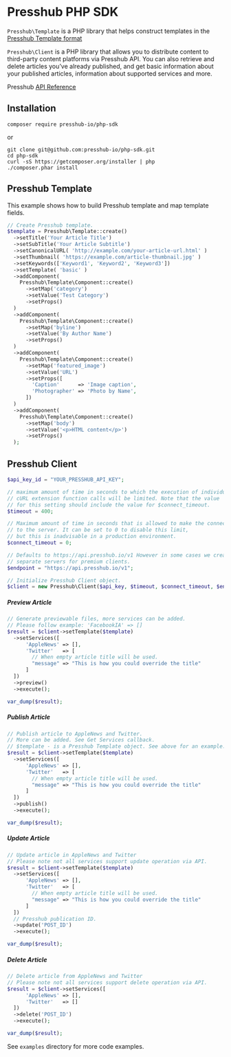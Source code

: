 # Presshub PHP SDK

`Presshub\Template` is a PHP library that helps construct templates in the [Presshub Template format](https://www.presshub.io/docs/v1/templates)

`Presshub\Client` is a PHP library that allows you to distribute content to third-party content platforms via Presshub API. You can also retrieve and delete articles you’ve already published, and get basic information about your published articles, information about supported services and more.

Presshub [API Reference](https://www.presshub.io/docs/)

## Installation

```shell
composer require presshub-io/php-sdk
```

or

```shell
git clone git@github.com:presshub-io/php-sdk.git
cd php-sdk
curl -sS https://getcomposer.org/installer | php
./composer.phar install
```

## Presshub Template
This example shows how to build Presshub template and map template fields.

```php
// Create Presshub template.
$template = Presshub\Template::create()
  ->setTitle('Your Article Title')
  ->setSubTitle('Your Article Subtitle')
  ->setCanonicalURL( 'http://example.com/your-article-url.html' )
  ->setThumbnail( 'https://example.com/article-thumbnail.jpg' )
  ->setKeywords(['Keyword1', 'Keyword2', 'Keyword3'])
  ->setTemplate( 'basic' )
  ->addComponent(
    Presshub\Template\Component::create()
      ->setMap('category')
      ->setValue('Test Category')
      ->setProps()
  )
  ->addComponent(
    Presshub\Template\Component::create()
      ->setMap('byline')
      ->setValue('By Author Name')
      ->setProps()
  )
  ->addComponent(
    Presshub\Template\Component::create()
      ->setMap('featured_image')
      ->setValue('URL')
      ->setProps([
        'Caption'      => 'Image caption',
        'Photographer' => 'Photo by Name',
      ])
  )
  ->addComponent(
    Presshub\Template\Component::create()
      ->setMap('body')
      ->setValue('<p>HTML content</p>')
      ->setProps()
  );

```

## Presshub Client

```php
$api_key_id = "YOUR_PRESSHUB_API_KEY";

// maximum amount of time in seconds to which the execution of individual
// cURL extension function calls will be limited. Note that the value 
// for this setting should include the value for $connect_timeout.
$timeout = 400;

// Maximum amount of time in seconds that is allowed to make the connection 
// to the server. It can be set to 0 to disable this limit, 
// but this is inadvisable in a production environment.
$connect_timeout = 0;

// Defaults to https://api.presshub.io/v1 However in some cases we create
// separate servers for premium clients.
$endpoint = "https://api.presshub.io/v1";

// Initialize Presshub Client object.
$client = new Presshub\Client($api_key, $timeout, $connect_timeout, $endpoint);
```

##### Preview Article

```php
// Generate previewable files, more services can be added.
// Please follow example: 'FacebookIA' => []
$result = $client->setTemplate($template)
  ->setServices([
      'AppleNews' => [],
      'Twitter'   => [
        // When empty article title will be used.
        "message" => "This is how you could override the title"
      ]
  ])
  ->preview()
  ->execute();

var_dump($result);
```

##### Publish Article

```php
// Publish article to AppleNews and Twitter.
// More can be added. See Get Services callback.
// $template - is a Presshub Template object. See above for an example.
$result = $client->setTemplate($template)
  ->setServices([
      'AppleNews' => [],
      'Twitter'   => [
        // When empty article title will be used.
        "message" => "This is how you could override the title"
      ]
  ])
  ->publish()
  ->execute();

var_dump($result);
```

##### Update Article

```php
// Update article in AppleNews and Twitter
// Please note not all services support update operation via API.
$result = $client->setTemplate($template)
  ->setServices([
      'AppleNews' => [],
      'Twitter'   => [
        // When empty article title will be used.
        "message" => "This is how you could override the title"
      ]
  ])
  // Presshub publication ID.
  ->update('POST_ID')
  ->execute();

var_dump($result);
```

##### Delete Article

```php
// Delete article from AppleNews and Twitter
// Please note not all services support delete operation via API.
$result = $client->setServices([
      'AppleNews' => [],
      'Twitter'   => []
  ])
  ->delete('POST_ID')
  ->execute();

var_dump($result);
```

See `examples` directory for more code examples.
